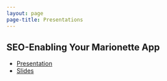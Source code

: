 ```yaml
---
layout: page
page-title: Presentations
---
```


## SEO-Enabling Your Marionette App

* <a href="https://www.youtube.com/watch?v=XDKk_jLu4z0" target="_blank">Presentation</a>
* <a href="https://docs.google.com/presentation/d/1jy9SXyr6ZjbY7lOSKN8QraH96-vR7mnAo0ePvzDb8uc/pub?start=false&loop=false&delayms=3000#slide=id.p" target="_blank">Slides</a>